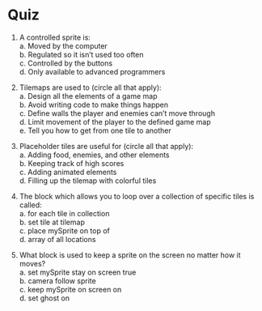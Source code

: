 # Quiz

1. A controlled sprite is:\
a. Moved by the computer\
b. Regulated so it isn’t used too often\
c. Controlled by the buttons\
d. Only available to advanced programmers
1. Tilemaps are used to (circle all that apply):\
a. Design all the elements of a game map\
b. Avoid writing code to make things happen\
c. Define walls the player and enemies can’t move through\
d. Limit movement of the player to the defined game map\
e. Tell you how to get from one tile to another
1. Placeholder tiles are useful for (circle all that apply):\
a. Adding food, enemies, and other elements\
b. Keeping track of high scores\
c. Adding animated elements\
d. Filling up the tilemap with colorful tiles
1. The block which allows you to loop over a collection of specific tiles is called:\
a. for each tile in collection\
b. set tile at tilemap\
c. place mySprite on top of \
d. array of all locations

1. What block is used to keep a sprite on the screen no matter how it moves?\
a. set mySprite stay on screen true\
b. camera follow sprite\
c. keep mySprite on screen on\
d. set ghost on
